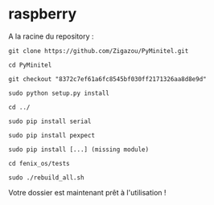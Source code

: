 # raspberry

A la racine du repository : <br/>
```ShellSession
git clone https://github.com/Zigazou/PyMinitel.git
```
```ShellSession
cd PyMinitel
```
```ShellSession
git checkout "8372c7ef61a6fc8545bf030ff2171326aa8d8e9d"
```
```ShellSession
sudo python setup.py install
```
```ShellSession
cd ../
```
```ShellSession
sudo pip install serial
```
```ShellSession
sudo pip install pexpect
```
```ShellSession
sudo pip install [...] (missing module)
```
```ShellSession
cd fenix_os/tests
```
```ShellSession
sudo ./rebuild_all.sh
```

Votre dossier est maintenant prêt à l'utilisation ! <br/>

